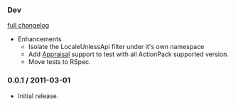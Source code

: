 ### Dev

[full changelog](https://github.com/ZenCocoon/routing_filter_locale_unless_api/compare/v0.0.1...master)

* Enhancements
  * Isolate the LocaleUnlessApi filter under it's own namespace
  * Add [Appraisal](https://github.com/thoughtbot/appraisal) support to test with all ActionPack supported version.
  * Move tests to RSpec.

### 0.0.1 / 2011-03-01

* Initial release.